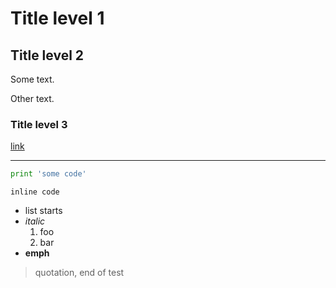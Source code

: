 # Title level 1
## Title level 2

Some text.

Other text.

### Title level 3

[link](http://google.com)

---

~~~Python
print 'some code'
~~~

`inline code`

- list starts
- *italic*
    1. foo
    1. bar
- **emph**

> quotation, end of test
